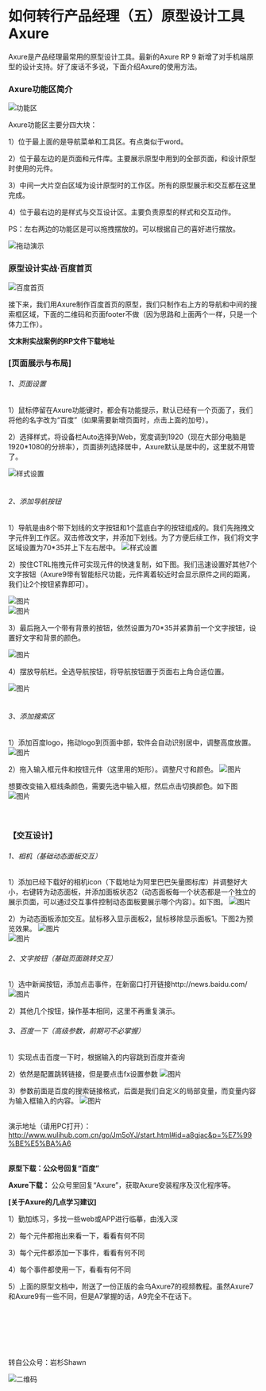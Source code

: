 # 如何转行产品经理（五）原型设计工具Axure
Axure是产品经理最常用的原型设计工具。最新的Axure RP 9 新增了对手机端原型的设计支持。好了废话不多说，下面介绍Axure的使用方法。
<br/>

### Axure功能区简介
![功能区](https://raw.githubusercontent.com/YSshawn/PM-10days/master/pic/2980541-c1aacb4a97333690.jpg)
<br/>

Axure功能区主要分四大块：

1）位于最上面的是导航菜单和工具区。有点类似于word。

2）位于最左边的是页面和元件库。主要展示原型中用到的全部页面，和设计原型时使用的元件。

3）中间一大片空白区域为设计原型时的工作区。所有的原型展示和交互都在这里完成。

4）位于最右边的是样式与交互设计区。主要负责原型的样式和交互动作。
<br/>

PS：左右两边的功能区是可以拖拽摆放的。可以根据自己的喜好进行摆放。
<br/>

![拖动演示](https://raw.githubusercontent.com/YSshawn/PM-10days/master/pic/1.webp)
<br/>

### 原型设计实战·百度首页
![百度首页](https://raw.githubusercontent.com/YSshawn/PM-10days/master/pic/2.webp)
<br/>

接下来，我们用Axure制作百度首页的原型，我们只制作右上方的导航和中间的搜索框区域，下面的二维码和页面footer不做（因为思路和上面两个一样，只是一个体力工作）。
<br/>

**文末附实战案例的RP文件下载地址**
<br/>

### [页面展示与布局]

###### 1、页面设置

1）鼠标停留在Axure功能键时，都会有功能提示，默认已经有一个页面了，我们将他的名字改为“百度”（如果需要新增页面时，点击上面的加号）。
<br/>

2）选择样式，将设备栏Auto选择到Web，宽度调到1920（现在大部分电脑是1920*1080的分辨率），页面排列选择居中，Axure默认是居中的，这里就不用管了。

![样式设置](https://raw.githubusercontent.com/YSshawn/PM-10days/master/pic/3.webp)
<br/>
<br/>

###### 2、添加导航按钮

1）导航是由8个带下划线的文字按钮和1个蓝底白字的按钮组成的。我们先拖拽文字元件到工作区。双击修改文字，并添加下划线。为了方便后续工作，我们将文字区域设置为70*35并上下左右居中。
![样式设置](https://raw.githubusercontent.com/YSshawn/PM-10days/master/pic/4.webp)
<br/>

2）按住CTRL拖拽元件可实现元件的快速复制，如下图。我们迅速设置好其他7个文字按钮（Axure9带有智能标尺功能，元件离着较近时会显示原件之间的距离，我们让2个按钮紧靠即可）。

![图片](https://raw.githubusercontent.com/YSshawn/PM-10days/master/pic/5.webp)
<br/>
![图片](https://raw.githubusercontent.com/YSshawn/PM-10days/master/pic/6.webp)
<br/>

3）最后拖入一个带有背景的按钮，依然设置为70*35并紧靠前一个文字按钮，设置好文字和背景的颜色。

![图片](https://raw.githubusercontent.com/YSshawn/PM-10days/master/pic/7.webp)
<br/>

4）摆放导航栏。全选导航按钮，将导航按钮置于页面右上角合适位置。

![图片](https://raw.githubusercontent.com/YSshawn/PM-10days/master/pic/8.webp)
<br/>
<br/>

###### 3、添加搜索区

1）添加百度logo，拖动logo到页面中部，软件会自动识别居中，调整高度放置。
![图片](https://raw.githubusercontent.com/YSshawn/PM-10days/master/pic/9.webp)
<br/>

2）拖入输入框元件和按钮元件（这里用的矩形）。调整尺寸和颜色。
![图片](https://raw.githubusercontent.com/YSshawn/PM-10days/master/pic/10.webp)
<br/>

想要改变输入框线条颜色，需要先选中输入框，然后点击切换颜色。如下图
![图片](https://raw.githubusercontent.com/YSshawn/PM-10days/master/pic/11.webp)
<br/>
<br/>
<br/>

### 【交互设计】

###### 1、相机（基础动态面板交互）

1）添加已经下载好的相机icon（下载地址为阿里巴巴矢量图标库）并调整好大小，右键转为动态面板，并添加面板状态2（动态面板每一个状态都是一个独立的展示页面，可以通过交互事件控制动态面板要展示哪个内容）。如下图。
![图片](https://raw.githubusercontent.com/YSshawn/PM-10days/master/pic/12.webp)
<br/>

2）为动态面板添加交互。鼠标移入显示面板2，鼠标移除显示面板1。下图2为预览效果。
![图片](https://raw.githubusercontent.com/YSshawn/PM-10days/master/pic/13.webp)
<br/>
![图片](https://raw.githubusercontent.com/YSshawn/PM-10days/master/pic/14.webp)
<br/>

###### 2、文字按钮（基础页面跳转交互）

1）选中新闻按钮，添加点击事件，在新窗口打开链接http://news.baidu.com/
![图片](https://raw.githubusercontent.com/YSshawn/PM-10days/master/pic/15.webp)
<br/>

2）其他几个按钮，操作基本相同，这里不再重复演示。
<br/>

###### 3、百度一下（高级参数，前期可不必掌握）

1）实现点击百度一下时，根据输入的内容跳到百度并查询

2）依然是配置跳转链接，但是要点击fx设置参数
![图片](https://raw.githubusercontent.com/YSshawn/PM-10days/master/pic/16.webp)
<br/>

3）参数前面是百度的搜索链接格式，后面是我们自定义的局部变量，而变量内容为输入框输入的内容。
![图片](https://raw.githubusercontent.com/YSshawn/PM-10days/master/pic/17.webp)
<br/>
<br/>

演示地址（请用PC打开）：http://www.wulihub.com.cn/go/Jm5oYJ/start.html#id=a8gjac&p=%E7%99%BE%E5%BA%A6
<br/>
<br/>

**原型下载：公众号回复“百度”**

**Axure下载：**
公众号里回复“Axure”，获取Axure安装程序及汉化程序等。


**[关于Axure的几点学习建议]**

1）勤加练习，多找一些web或APP进行临摹，由浅入深

2）每个元件都拖出来看一下，看看有何不同

3）每个元件都添加一下事件，看看有何不同

4）每个事件都使用一下，看看有何不同

5）上面的原型文档中，附送了一份正版的金乌Axure7的视频教程。虽然Axure7和Axure9有一些不同，但是A7掌握的话，A9完全不在话下。



<br/>
<br/>
<br/>
<br/>
<br/>

转自公众号：岩杉Shawn

![二维码](https://raw.githubusercontent.com/YSshawn/PM-10days/master/pic/2980541-065cc3b5b0ab390b.jpg)
